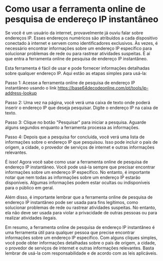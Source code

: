 Como usar a ferramenta online de pesquisa de endereço IP instantâneo
====================================================================

Se você é um usuário da internet, provavelmente já ouviu falar sobre endereços IP. Esses endereços numéricos são atribuídos a cada dispositivo conectado à internet e servem como identificadores exclusivos. Às vezes, é necessário encontrar informações sobre um endereço IP específico para solucionar problemas de rede ou para rastrear atividades suspeitas. É aí que entra a ferramenta online de pesquisa de endereço IP instantâneo.

Esta ferramenta é fácil de usar e pode fornecer informações detalhadas sobre qualquer endereço IP. Aqui estão as etapas simples para usá-la:

Passo 1: Acesse a ferramenta online de pesquisa de endereço IP instantâneo usando o link <https://base64decodeonline.com/pt/tools/ip-address-lookup>

Passo 2: Uma vez na página, você verá uma caixa de texto onde poderá inserir o endereço IP que deseja pesquisar. Digite o endereço IP na caixa de texto.

Passo 3: Clique no botão "Pesquisar" para iniciar a pesquisa. Aguarde alguns segundos enquanto a ferramenta processa as informações.

Passo 4: Depois que a pesquisa for concluída, você verá uma lista de informações sobre o endereço IP que pesquisou. Isso pode incluir o país de origem, a cidade, o provedor de serviços de internet e outras informações relevantes.

É isso! Agora você sabe como usar a ferramenta online de pesquisa de endereço IP instantâneo. Você pode usá-la sempre que precisar encontrar informações sobre um endereço IP específico. No entanto, é importante notar que nem todas as informações sobre um endereço IP estarão disponíveis. Algumas informações podem estar ocultas ou indisponíveis para o público em geral.

Além disso, é importante lembrar que a ferramenta online de pesquisa de endereço IP instantâneo pode ser usada para fins legítimos, como solucionar problemas de rede ou rastrear atividades suspeitas. No entanto, ela não deve ser usada para violar a privacidade de outras pessoas ou para realizar atividades ilegais.

Em resumo, a ferramenta online de pesquisa de endereço IP instantâneo é uma ferramenta útil para qualquer pessoa que precise encontrar informações sobre um endereço IP específico. Com alguns cliques simples, você pode obter informações detalhadas sobre o país de origem, a cidade, o provedor de serviços de internet e outras informações relevantes. Basta lembrar de usá-la com responsabilidade e de acordo com as leis aplicáveis.